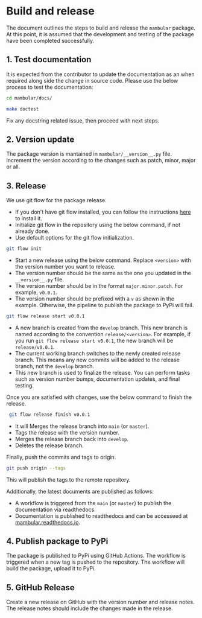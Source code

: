 # Build and release

The document outlines the steps to build and release the `mambular` package. At this point, it is assumed that the development and testing of the package have been completed successfully.

## 1. Test documentation
It is expected from the contributor to update the documentation as an when required along side the change in source code. Please use the below process to test the documentation:

```sh
cd mambular/docs/

make doctest
```
Fix any docstring related issue, then proceed with next steps.

## 2. Version update
The package version is mantained in `mambular/__version__.py` file. Increment the version according to the changes such as patch, minor, major or all.

## 3. Release
We use git flow for the package release.

- If you don't have git flow installed, you can follow the instructions [here](https://skoch.github.io/Git-Workflow/) to install it.
- Initialize git flow in the repository using the below command, if not already done.
- Use default options for the git flow initialization.

```sh
git flow init
```
- Start a new release using the below command. Replace `<version>` with the version number you want to release.
- The version number should be the same as the one you updated in the `__version__.py` file.
- The version number should be in the format `major.minor.patch`. For example, `v0.0.1`.
- The version number should be prefixed with a `v` as shown in the example. Otherwise, the pipeline to publish the package to PyPi will fail.

```sh
git flow release start v0.0.1
```
- A new branch is created from the `develop` branch. This new branch is named according to the convention `release/<version>`. For example, if you run `git flow release start v0.0.1`, the new branch will be `release/v0.0.1`.
- The current working branch switches to the newly created release branch. This means any new commits will be added to the release branch, not the `develop` branch.
- This new branch is used to finalize the release. You can perform tasks such as version number bumps, documentation updates, and final testing.

Once you are satisfied with changes, use the below command to finish the release.
```sh
 git flow release finish v0.0.1
```

- It will Merges the release branch into `main` (or `master`).
- Tags the release with the version number.
- Merges the release branch back into `develop`.
- Deletes the release branch.

Finally, push the commits and tags to origin.

```sh
git push origin --tags
```

This will publish the tags to the remote repository.

Additionally, the latest documents are published as follows:
- A workflow is triggered from the `main` (or `master`)  to publish the documentation via readthedocs.
- Documentation is published to readthedocs and can be accesseed at [mambular.readthedocs.io](https://mambular.readthedocs.io/en/latest/).


## 4. Publish package to PyPi

The package is published to PyPi using GitHub Actions. The workflow is triggered when a new tag is pushed to the repository. The workflow will build the package, upload it to PyPi.

## 5. GitHub Release

Create a new release on GitHub with the version number and release notes. The release notes should include the changes made in the release.

